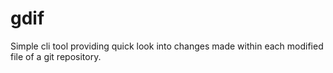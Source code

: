 # gdif
Simple cli tool providing quick look into changes made within each modified file of a git repository. 
